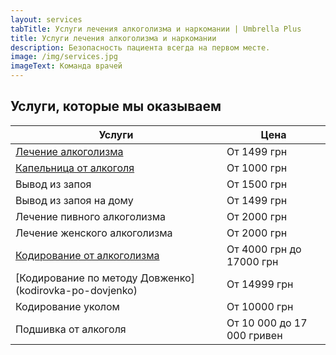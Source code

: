 ```yaml
---
layout: services
tabTitle: Услуги лечения алкоголизма и наркомании | Umbrella Plus
title: Услуги лечения алкоголизма и наркомании
description: Безопасность пациента всегда на первом месте.
image: /img/services.jpg
imageText: Команда врачей
---
```


## Услуги, которые мы оказываем

| Услуги                                                    | Цена                       |
| --------------------------------------------------------- | -------------------------- |
| [Лечение алкоголизма](lechenie_alkogokizma)               | От 1499 грн                |
| [Капельница от алкоголя](kapelnica-ot-alkogola-na-domy)   | От 1000 грн                |
| Вывод из запоя                                            | От 1500 грн                |
| Вывод из запоя на дому                                    | От 1499 грн                |
| Лечение пивного алкоголизма                               | От 2000 грн                |
| Лечение женского алкоголизма                              | От 2000 грн                |
| [Кодирование от алкоголизма](kodirovka_ot_alkogolizma)    | От 4000 грн до 17000 грн   |
| \[Кодирование по методу Довженко]\(kodirovka-po-dovjenko) | От 14999 грн               |
| Кодирование уколом                                        | От 10000 грн               |
| Подшивка от алкоголя                                      | От 10 000 до 17 000 гривен |
